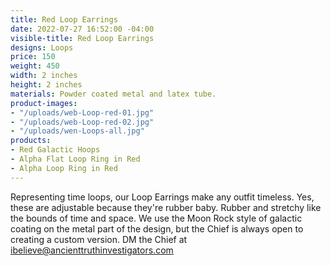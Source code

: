 ```yaml
---
title: Red Loop Earrings
date: 2022-07-27 16:52:00 -04:00
visible-title: Red Loop Earrings
designs: Loops
price: 150
weight: 450
width: 2 inches
height: 2 inches
materials: Powder coated metal and latex tube.
product-images:
- "/uploads/web-Loop-red-01.jpg"
- "/uploads/web-Loop-red-02.jpg"
- "/uploads/wen-Loops-all.jpg"
products:
- Red Galactic Hoops
- Alpha Flat Loop Ring in Red
- Alpha Loop Ring in Red
---
```


Representing time loops, our Loop Earrings make any outfit timeless. Yes, these are adjustable because they're rubber baby. Rubber and stretchy like the bounds of time and space. 
We use the Moon Rock style of galactic coating on the metal part of the design, but the Chief is always open to creating a custom version. DM the Chief at ibelieve@ancienttruthinvestigators.com
